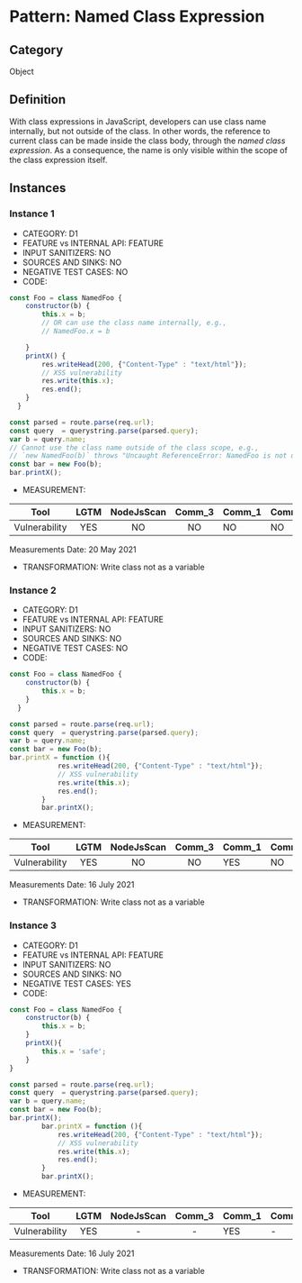 # Pattern: Named Class Expression

## Category

Object

## Definition

With class expressions in JavaScript, developers can use class name internally, but not outside of the class. In other words, the reference to current class can be made inside the class body, through the _named class expression_. As a consequence, the name is only visible within the scope of the class expression itself.

## Instances

### Instance 1

- CATEGORY: D1
- FEATURE vs INTERNAL API: FEATURE
- INPUT SANITIZERS: NO
- SOURCES AND SINKS: NO
- NEGATIVE TEST CASES: NO
- CODE:

```javascript
const Foo = class NamedFoo {
	constructor(b) {
		this.x = b; 
        // OR can use the class name internally, e.g., 
        // NamedFoo.x = b

	}
	printX() {
        res.writeHead(200, {"Content-Type" : "text/html"});
	    // XSS vulnerability
        res.write(this.x); 
        res.end();
	}
  }

const parsed = route.parse(req.url);
const query  = querystring.parse(parsed.query);
var b = query.name;
// Cannot use the class name outside of the class scope, e.g.,
// `new NamedFoo(b)` throws "Uncaught ReferenceError: NamedFoo is not defined"
const bar = new Foo(b); 
bar.printX();
```

- MEASUREMENT:

|     Tool      | LGTM | NodeJsScan | Comm_3 | Comm_1 | Comm_2 | Vulnerable |
| :-----------: | :--: | :--------: | :------: | ------- | --------- | ---------- |
| Vulnerability | YES  |      NO    |    NO   |   NO    |   NO      | YES        |
Measurements Date: 20 May 2021

- TRANSFORMATION:
Write class not as a variable

### Instance 2

- CATEGORY: D1
- FEATURE vs INTERNAL API: FEATURE
- INPUT SANITIZERS: NO
- SOURCES AND SINKS: NO
- NEGATIVE TEST CASES: NO
- CODE:

```javascript
const Foo = class NamedFoo {
	constructor(b) {
		this.x = b;
	}
  }

const parsed = route.parse(req.url);
const query  = querystring.parse(parsed.query);
var b = query.name;
const bar = new Foo(b);
bar.printX = function (){
            res.writeHead(200, {"Content-Type" : "text/html"});
            // XSS vulnerability
            res.write(this.x); 
            res.end();
        }
        bar.printX();
```

- MEASUREMENT:

|     Tool      | LGTM | NodeJsScan | Comm_3 | Comm_1 | Comm_2 | Vulnerable |
| :-----------: | :--: | :--------: | :------: | ------- | --------- | ---------- |
| Vulnerability | YES  |     NO     |   NO    |   YES    |   NO      | YES        |
Measurements Date: 16 July 2021

- TRANSFORMATION:
Write class not as a variable

### Instance 3

- CATEGORY: D1
- FEATURE vs INTERNAL API: FEATURE
- INPUT SANITIZERS: NO
- SOURCES AND SINKS: NO
- NEGATIVE TEST CASES: YES
- CODE:

```javascript
const Foo = class NamedFoo {
	constructor(b) {
		this.x = b;
	}
    printX(){
        this.x = 'safe';
    }
}

const parsed = route.parse(req.url);
const query  = querystring.parse(parsed.query);
var b = query.name;
const bar = new Foo(b);
bar.printX();
	    bar.printX = function (){
            res.writeHead(200, {"Content-Type" : "text/html"});
            // XSS vulnerability
            res.write(this.x); 
            res.end();
        }
        bar.printX();
```

- MEASUREMENT:

|     Tool      | LGTM | NodeJsScan | Comm_3 | Comm_1 | Comm_2 | Vulnerable |
| :-----------: | :--: | :--------: | :------: | ------- | --------- | ---------- |
| Vulnerability | YES  |     -     |   -    |   YES    |   -      | NO        |
Measurements Date: 16 July 2021

- TRANSFORMATION:
Write class not as a variable

